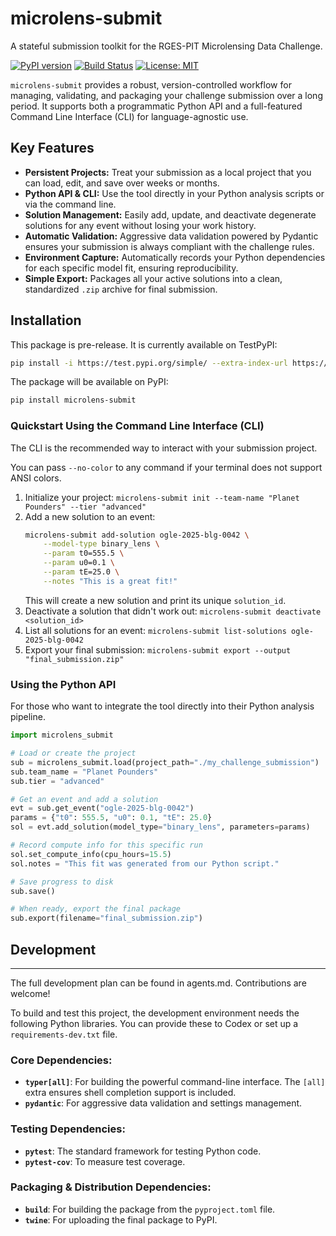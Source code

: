 # microlens-submit
A stateful submission toolkit for the RGES-PIT Microlensing Data Challenge.

[![PyPI version](https://badge.fury.io/py/microlens-submit.svg)](https://badge.fury.io/py/microlens-submit)
[![Build Status](https://travis-ci.org/AmberLee2427/microlens-submit.svg?branch=main)](https://travis-ci.org/AmberLee2427/microlens-submit)
[![License: MIT](https://img.shields.io/badge/License-MIT-yellow.svg)](https://opensource.org/licenses/MIT)

`microlens-submit` provides a robust, version-controlled workflow for managing, validating, and packaging your challenge submission over a long period. It supports both a programmatic Python API and a full-featured Command Line Interface (CLI) for language-agnostic use.

## Key Features

* **Persistent Projects:** Treat your submission as a local project that you can load, edit, and save over weeks or months.
* **Python API & CLI:** Use the tool directly in your Python analysis scripts or via the command line.
* **Solution Management:** Easily add, update, and deactivate degenerate solutions for any event without losing your work history.
* **Automatic Validation:** Aggressive data validation powered by Pydantic ensures your submission is always compliant with the challenge rules.
* **Environment Capture:** Automatically records your Python dependencies for each specific model fit, ensuring reproducibility.
* **Simple Export:** Packages all your active solutions into a clean, standardized `.zip` archive for final submission.

## Installation

This package is pre-release. It is currently available on TestPyPI:

```bash
pip install -i https://test.pypi.org/simple/ --extra-index-url https://pypi.org/simple microlens-submit==0.1.0
```

The package will be available on PyPI:

```bash
pip install microlens-submit
```

### Quickstart Using the Command Line Interface (CLI)

The CLI is the recommended way to interact with your submission project.

You can pass ``--no-color`` to any command if your terminal does not support ANSI colors.

1. Initialize your project: `microlens-submit init --team-name "Planet Pounders" --tier "advanced"`
2. Add a new solution to an event:
   ```bash
   microlens-submit add-solution ogle-2025-blg-0042 \
       --model-type binary_lens \
       --param t0=555.5 \
       --param u0=0.1 \
       --param tE=25.0 \
       --notes "This is a great fit!"
   ```
   This will create a new solution and print its unique `solution_id`.
3. Deactivate a solution that didn't work out: `microlens-submit deactivate <solution_id>`
4. List all solutions for an event: `microlens-submit list-solutions ogle-2025-blg-0042`
5. Export your final submission: `microlens-submit export --output "final_submission.zip"`

### Using the Python API

For those who want to integrate the tool directly into their Python analysis pipeline.

```python
import microlens_submit

# Load or create the project
sub = microlens_submit.load(project_path="./my_challenge_submission")
sub.team_name = "Planet Pounders"
sub.tier = "advanced"

# Get an event and add a solution
evt = sub.get_event("ogle-2025-blg-0042")
params = {"t0": 555.5, "u0": 0.1, "tE": 25.0}
sol = evt.add_solution(model_type="binary_lens", parameters=params)

# Record compute info for this specific run
sol.set_compute_info(cpu_hours=15.5)
sol.notes = "This fit was generated from our Python script."

# Save progress to disk
sub.save()

# When ready, export the final package
sub.export(filename="final_submission.zip")
```

## Development
---
The full development plan can be found in agents.md. Contributions are welcome!

To build and test this project, the development environment needs the following Python libraries. You can provide these to Codex or set up a `requirements-dev.txt` file.

### Core Dependencies:
* **`typer[all]`**: For building the powerful command-line interface. The `[all]` extra ensures shell completion support is included.
* **`pydantic`**: For aggressive data validation and settings management.

### Testing Dependencies:
* **`pytest`**: The standard framework for testing Python code.
* **`pytest-cov`**: To measure test coverage.

### Packaging & Distribution Dependencies:
* **`build`**: For building the package from the `pyproject.toml` file.
* **`twine`**: For uploading the final package to PyPI.

